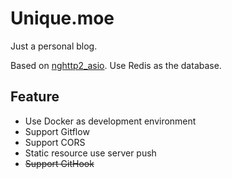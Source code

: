 # Unique.moe

Just a personal blog.

Based on [nghttp2_asio](https://github.com/nghttp2/nghttp2).
Use Redis as the database.

## Feature

- Use Docker as development environment
- Support Gitflow
- Support CORS
- Static resource use server push
- ~~Support GitHook~~